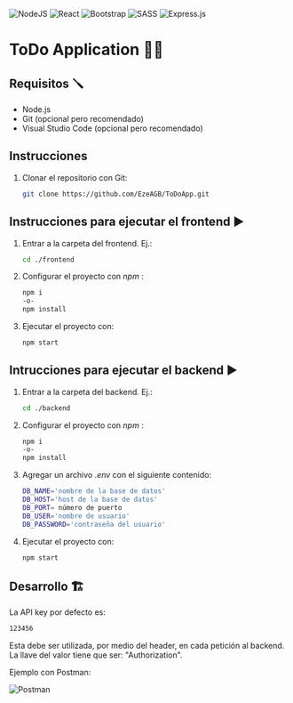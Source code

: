 ![NodeJS](https://img.shields.io/badge/node.js-6DA55F?style=for-the-badge&logo=node.js&logoColor=white)
![React](https://img.shields.io/badge/react-%2320232a.svg?style=for-the-badge&logo=react&logoColor=%2361DAFB)
![Bootstrap](https://img.shields.io/badge/bootstrap-%238511FA.svg?style=for-the-badge&logo=bootstrap&logoColor=white)
![SASS](https://img.shields.io/badge/SASS-hotpink.svg?style=for-the-badge&logo=SASS&logoColor=white)
![Express.js](https://img.shields.io/badge/express.js-%23404d59.svg?style=for-the-badge&logo=express&logoColor=%2361DAFB)

# ToDo Application 📄💡

## Requisitos 🪛

* Node.js
* Git (opcional pero recomendado)
* Visual Studio Code (opcional pero recomendado)

## Instrucciones

1. Clonar el repositorio con Git:
   
   ```bash
   git clone https://github.com/EzeAGB/ToDoApp.git
   ```

## Instrucciones para ejecutar el frontend ▶️

1. Entrar a la carpeta del frontend. Ej.:
   
   ```bash
   cd ./frontend
   ```

2. Configurar el proyecto con _npm_ :
   
   ```bash
   npm i
   -o-
   npm install
   ```

3. Ejecutar el proyecto con:
   
   ```bash
   npm start
   ```

## Intrucciones para ejecutar el backend ▶️

1. Entrar a la carpeta del backend. Ej.:
   
   ```bash
   cd ./backend
   ```

2. Configurar el proyecto con _npm_ :
   
   ```bash
   npm i
   -o-
   npm install
   ```

3. Agregar un archivo _.env_ con el siguiente contenido:
   
   ```bash
   DB_NAME='nombre de la base de datos'
   DB_HOST='host de la base de datos'
   DB_PORT= número de puerto
   DB_USER='nombre de usuario'
   DB_PASSWORD='contraseña del usuario'
   ```

4. Ejecutar el proyecto con:
   
   ```bash
   npm start
   ```

## Desarrollo 🏗️

La API key por defecto es:

```bash
123456
```

Esta debe ser utilizada, por medio del header, en cada petición al backend. La llave del valor tiene que ser: "Authorization".

Ejemplo con Postman:

<img title="Example postman" src="https://i.imgur.com/MfzTTc4.png" alt="Postman">
